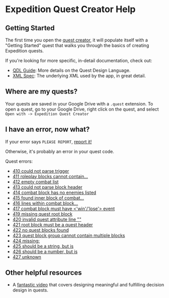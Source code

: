 # Expedition Quest Creator Help

## Getting Started

The first time you open the [quest creator](http://quests.expeditionrpg.com), it will populate itself with a "Getting Started" quest that walks you through the basics of creating Expedition quests.

If you're looking for more specific, in-detail documentation, check out:
* [QDL Guide](qdl_guide.md): More details on the Quest Design Language.
* [XML Spec](quest_spec.md): The underlying XML used by the app, in great detail.

## Where are my quests?

Your quests are saved in your Google Drive with a `.quest` extension. To open a quest, go to your Google Drive, right click on the quest, and select `Open with -> Expedition Quest Creator`

## I have an error, now what?

If your error says `PLEASE REPORT`, [report it!](internal_error.md)

Otherwise, it's probably an error in your quest code.

Quest errors:

* [410 could not parse trigger](errors/410.md)
* [411 roleplay blocks cannot contain...](errors/411.md)
* [412 empty combat list](errors/412.md)
* [413 could not parse block header](errors/413.md)
* [414 combat block has no enemies listed](errors/414.md)
* [415 found inner block of combat...](errors/415.md)
* [416 lines within combat block...](errors/416.md)
* [417 combat block must have <'win'/'lose'> event](errors/417.md)
* [419 missing quest root block](errors/419.md)
* [420 invalid quest attribute line "<text>"](errors/420.md)
* [421 root block must be a quest header](errors/421.md)
* [422 no quest blocks found](errors/422.md)
* [423 quest block group cannot contain multiple blocks](errors/423.md)
* [424 missing: <key>](errors/424.md)
* [425 <key> should be a string, but is <type>](errors/425.md)
* [426 <key> should be a number, but is <type>](errors/426.md)
* [427 unknown <key>](errors/427.md)

## Other helpful resources

* A [fantastic video](http://www.gdcvault.com/play/1023346/Choice-Consequence-and) that covers designing meaningful and fulfilling decision design in quests.
